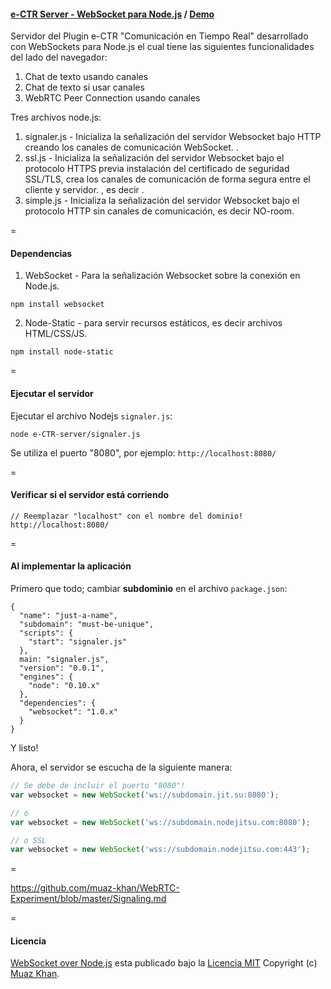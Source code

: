 #### [e-CTR Server - WebSocket para Node.js](https://github.com/manueltato11/e-CTR-server) / [Demo](https://websocket-over-nodejs-manueltato11.c9.io/)

Servidor del Plugin e-CTR "Comunicación en Tiempo Real" desarrollado con WebSockets para Node.js el cual tiene las siguientes funcionalidades del lado del navegador:

1. Chat de texto usando canales <rooms>
2. Chat de texto si usar canales <rooms>
3. WebRTC Peer Connection usando canales <rooms>

Tres archivos node.js:

1. signaler.js - Inicializa la señalización del servidor Websocket bajo HTTP creando los canales de comunicación WebSocket. <rooms>.
2. ssl.js - Inicializa la señalización del servidor Websocket bajo el protocolo HTTPS previa instalación del certificado de seguridad SSL/TLS, crea los canales de comunicación de forma segura entre el cliente y servidor. <channels>, es decir <rooms>.
3. simple.js - Inicializa la señalización del servidor Websocket bajo el protocolo HTTP sin canales de comunicación, es decir NO-room.

=

#### Dependencias

1. WebSocket - Para la señalización Websocket sobre la conexión en Node.js.

```
npm install websocket
```

2. Node-Static - para servir recursos estáticos, es decir archivos HTML/CSS/JS.

```
npm install node-static
```

=

#### Ejecutar el servidor

Ejecutar el archivo Nodejs `signaler.js`:

```
node e-CTR-server/signaler.js
```

Se utiliza el puerto "8080", por ejemplo: `http://localhost:8080/`

=

#### Verificar si el servidor está corriendo

```
// Reemplazar "localhost" con el nombre del dominio!
http://localhost:8080/
```

=

#### Al implementar la aplicación

Primero que todo; cambiar **subdominio** en el archivo `package.json`:

```
{
  "name": "just-a-name",
  "subdomain": "must-be-unique",
  "scripts": {
    "start": "signaler.js"
  },
  main: "signaler.js",
  "version": "0.0.1",
  "engines": {
    "node": "0.10.x"
  },
  "dependencies": {
    "websocket": "1.0.x"
  }
}
```

Y listo!

Ahora, el servidor se escucha de la siguiente manera:

```javascript
// Se debe de incluir el puerto "8080"!
var websocket = new WebSocket('ws://subdomain.jit.su:8080');

// o
var websocket = new WebSocket('ws://subdomain.nodejitsu.com:8080');

// o SSL
var websocket = new WebSocket('wss://subdomain.nodejitsu.com:443');
```

=

https://github.com/muaz-khan/WebRTC-Experiment/blob/master/Signaling.md

=

#### Licencia

[WebSocket over Node.js](https://github.com/muaz-khan/WebRTC-Experiment/blob/master/websocket-over-nodejs) esta publicado bajo la [Licencia MIT](https://webrtc-experiment.appspot.com/licence/)  Copyright (c) [Muaz Khan](https://plus.google.com/+MuazKhan).